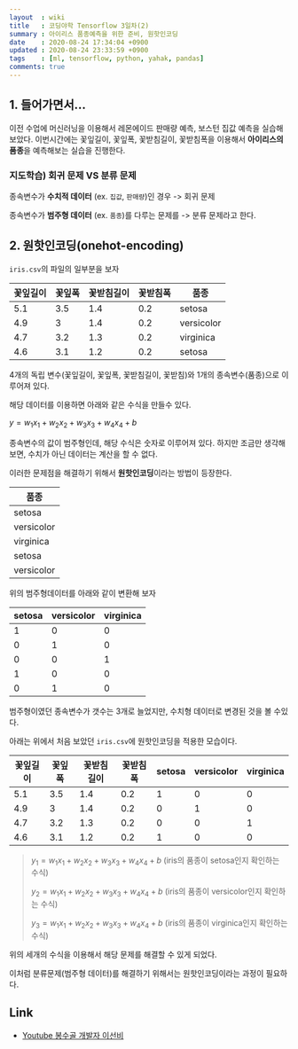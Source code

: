 ```yaml
---
layout  : wiki
title   : 코딩야학 Tensorflow 3일차(2)
summary : 아이리스 품종예측을 위한 준비, 원핫인코딩
date    : 2020-08-24 17:34:04 +0900
updated : 2020-08-24 23:33:59 +0900
tags    : [ml, tensorflow, python, yahak, pandas]
comments: true
---
```


## 1. 들어가면서...

이전 수업에 머신러닝을 이용해서 레몬에이드 판매량 예측, 보스턴 집값 예측을 실습해 보았다.
이번시간에는 꽃잎길이, 꽃잎폭, 꽃받침길이, 꽃받침폭을 이용해서 **아이리스의 품종**을 
예측해보는 실습을 진행한다.

### 지도학습) 회귀 문제 VS 분류 문제

종속변수가 **수치적 데이터** (ex. `집값`, `판매량`)인 경우 -> 회귀 문제

종속변수가 **범주형 데이터** (ex. `품종`)를 다루는 문제를 -> 분류 문제라고 한다.

## 2. 원핫인코딩(onehot-encoding)

`iris.csv`의 파일의 일부분을 보자

| 꽃잎길이 | 꽃잎폭 | 꽃받침길이 | 꽃받침폭 | 품종       |
|----------|--------|------------|----------|------------|
| 5.1      | 3.5    | 1.4        | 0.2      | setosa     |
| 4.9      | 3      | 1.4        | 0.2      | versicolor |
| 4.7      | 3.2    | 1.3        | 0.2      | virginica  |
| 4.6      | 3.1    | 1.2        | 0.2      | setosa     |

4개의 독립 변수(꽃잎길이, 꽃잎폭, 꽃받침길이, 꽃받침)와 1개의 종속변수(품종)으로 이루어져 있다.

해당 데이터를 이용하면 아래와 같은 수식을 만들수 있다.

$y = w_1x_1 + w_2x_2 + w_3x_3 + w_4x_4 + b$

종속변수의 값이 범주형인데, 해당 수식은 숫자로 이루어져 있다.
하지만 조금만 생각해보면, 수치가 아닌 데이터는 계산을 할 수 없다.

이러한 문제점을 해결하기 위해서 **원핫인코딩**이라는 방법이 등장한다.

| 품종       |
|------------|
| setosa     |
| versicolor |
| virginica  |
| setosa     |
| versicolor |

위의 범주형데이터를 아래와 같이 변환해 보자

| setosa | versicolor | virginica |
|--------|------------|-----------|
| 1      | 0          | 0         |
| 0      | 1          | 0         |
| 0      | 0          | 1         |
| 1      | 0          | 0         |
| 0      | 1          | 0         |

범주형이였던 종속변수가 갯수는 3개로 늘었지만, 수치형 데이터로 변경된 것을 볼 수있다.

아래는 위에서 처음 보았던 `iris.csv`에 원핫인코딩을 적용한 모습이다.

| 꽃잎길이 | 꽃잎폭 | 꽃받침길이 | 꽃받침폭 | setosa | versicolor | virginica |
|----------|--------|------------|----------|--------|------------|-----------|
| 5.1      | 3.5    | 1.4        | 0.2      | 1      | 0          | 0         |
| 4.9      | 3      | 1.4        | 0.2      | 0      | 1          | 0         |
| 4.7      | 3.2    | 1.3        | 0.2      | 0      | 0          | 1         |
| 4.6      | 3.1    | 1.2        | 0.2      | 1      | 0          | 0         |

> $y_1 = w_1x_1 + w_2x_2 + w_3x_3 + w_4x_4 + b$ (iris의 품종이 setosa인지 확인하는 수식)
>
> $y_2 = w_1x_1 + w_2x_2 + w_3x_3 + w_4x_4 + b$ (iris의 품종이 versicolor인지 확인하는 수식)
>
> $y_3 = w_1x_1 + w_2x_2 + w_3x_3 + w_4x_4 + b$ (iris의 품종이 virginica인지 확인하는 수식)

위의 세개의 수식을 이용해서 해당 문제를 해결할 수 있게 되었다.

이처럼 분류문제(범주형 데이터)를 해결하기 위해서는 원핫인코딩이라는 과정이 필요하다.

## Link

* [Youtube 봉수골 개발자 이선비](https://www.youtube.com/watch?v=dpw0wY13XDk&list=PLl1irxoYh2wyLwJutUZx5Q_QEEDZoXBnz&index=1)
